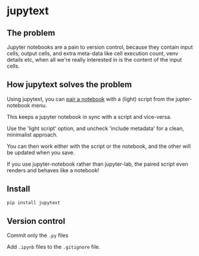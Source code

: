 # jupytext

## The problem

Jupyter notebooks are a pain to version control, because they contain input cells,
output cells, and extra meta-data like cell execution count, venv details etc, 
when all we're really interested in is the content of the input cells.

## How jupytext solves the problem

Using jupytext, you can [pair a notebook](https://github.com/mwouts/jupytext#paired-notebooks) with a (light) script from the jupter-notebook menu.

This keeps a jupyter notebook in sync with a script and vice-versa. 

Use the 'light script' option, and uncheck 'include metadata' for a clean, minimalist approach. 

You can then work either with the script or the notebook, and the other will be updated when you save.

If you use jupyter-notebook rather than jupyter-lab, the paired script even renders and behaves like a notebook!

## Install

```python
pip install jupytext
```

## Version control

Commit only the `.py` files

Add `.ipynb` files to the `.gitignore` file.
